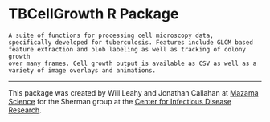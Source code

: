 # TBCellGrowth R Package

```
A suite of functions for processing cell microscopy data,
specifically developed for tuberculosis. Features include GLCM based
feature extraction and blob labeling as well as tracking of colony growth 
over many frames. Cell growth output is available as CSV as well as a
variety of image overlays and animations.
```

----

This package was created by Will Leahy and Jonathan Callahan at [Mazama Science](http://mazamascience.com) for the Sherman group at the [Center for Infectious Disease Research](http://cidresearch.org).
